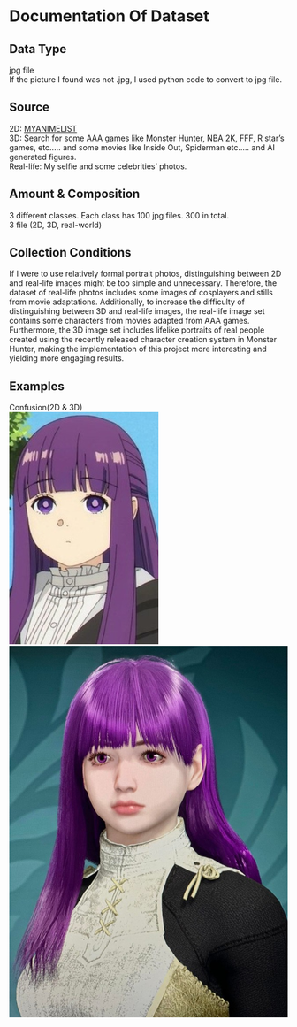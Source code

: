 # Documentation Of Dataset

## Data Type
jpg file<br>
If the picture I found was not .jpg, I used python code to convert to jpg file.<br>

## Source
2D: [MYANIMELIST](https://myanimelist.net/) <br>
3D: Search for some AAA games like Monster Hunter, NBA 2K, FFF, R star’s games, etc..... and some movies like Inside Out, Spiderman etc..... and AI generated figures. <br>
Real-life: My selfie and some celebrities’ photos.<br>

## Amount & Composition
3 different classes. Each class has 100 jpg files. 300 in total.<br>
3 file (2D, 3D, real-world)<br>

## Collection Conditions
If I were to use relatively formal portrait photos, distinguishing between 2D and real-life images might be too simple and unnecessary. Therefore, the dataset of real-life photos includes some images of cosplayers and stills from movie adaptations. Additionally, to increase the difficulty of distinguishing between 3D and real-life images, the real-life image set contains some characters from movies adapted from AAA games. Furthermore, the 3D image set includes lifelike portraits of real people created using the recently released character creation system in Monster Hunter, making the implementation of this project more interesting and yielding more engaging results. <br>

## Examples
Confusion(2D & 3D)<br>
![image](https://github.com/yanyoulin/NYCU-AIC/blob/main/HW1/2D/2d-085.jpg) ![image](https://github.com/yanyoulin/NYCU-AIC/blob/main/HW1/3D/3d-008.jpg)
